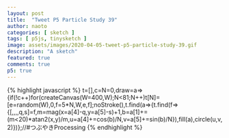 ```yaml
---
layout: post
title:  "Tweet P5 Particle Study 39"
author: naoto
categories: [ sketch ]
tags: [ p5js, tinysketch ]
image: assets/images/2020-04-05-tweet-p5-particle-study-39.gif
description: "A sketch"
featured: true
comments: true
p5: true
---
```


<div id = "p5sketch">
  <!-- p5 instance will be created here -->
</div>

{% highlight javascript %}
t=[],c=N=0,draw=a=>{if(!c++)for(createCanvas(W=400,W);N<81;N++)t[N]=[e=random(W),0,f=5*N,W,e,f];noStroke(),t.find(a=>{t.find(f=>{[,,,,q,s]=f,m=mag(x=a[4]-q,y=a[5]-s)+1,b=a[1]+=(m<20)*atan2(x,y)/m,u=a[4]+=cos(b)/N,v=a[5]+=sin(b)/N}),fill(a),circle(u,v,2)})};//#つぶやきProcessing
{% endhighlight %}

<script>
// Naoto Hieda
// https://creativecommons.org/licenses/by-sa/3.0/
t=[],c=N=0,draw=a=>{if(!c++)for(createCanvas(W=400,W).parent('p5sketch');N<81;N++)t[N]=[e=random(W),0,f=5*N,W,e,f];noStroke(),t.find(a=>{t.find(f=>{[,,,,q,s]=f,m=mag(x=a[4]-q,y=a[5]-s)+1,b=a[1]+=(m<20)*atan2(x,y)/m,u=a[4]+=cos(b)/N,v=a[5]+=sin(b)/N}),fill(a),circle(u,v,2)})};//#つぶやきProcessing
</script>
